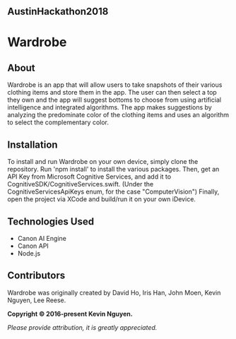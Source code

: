 ## AustinHackathon2018 ##

# Wardrobe

## About

Wardrobe is an app that will allow users to take snapshots of their various clothing items and store them in the app. The user can then select a top they own and the app will suggest bottoms to choose from using artificial intelligence and integrated algorithms. 
The app makes suggestions by analyzing the predominate color of the clothing items and uses an algorithm to select the complementary color.


## Installation

To install and run Wardrobe on your own device, simply clone the repository. Run 'npm install' to install the various packages. Then, get an API Key from Microsoft Cognitive Services, and add it to CognitiveSDK/CognitiveServices.swift. (Under the CognitiveServicesApiKeys enum, for the case "ComputerVision") Finally, open the project via XCode and build/run it on your own iDevice.

## Technologies Used

- Canon AI Engine
- Canon API
- Node.js

## Contributors

Wardrobe was originally created by David Ho, Iris Han, John Moen, Kevin Nguyen, Lee Reese.

**Copyright &copy; 2016-present Kevin Nguyen.**

*Please provide attribution, it is greatly appreciated.*
